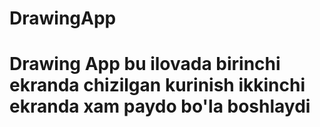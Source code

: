 # DrawingApp
# Drawing App bu ilovada birinchi ekranda chizilgan kurinish ikkinchi ekranda xam paydo bo'la boshlaydi
